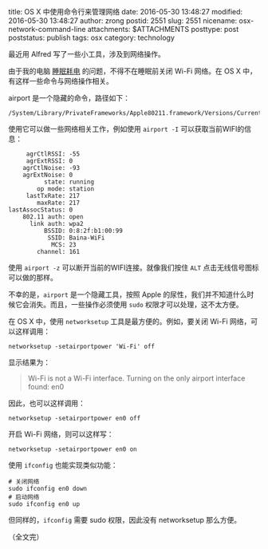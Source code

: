 title: OS X 中使用命令行来管理网络
date: 2016-05-30 13:48:27
modified: 2016-05-30 13:48:27
author: zrong
postid: 2551
slug: 2551
nicename: osx-network-command-line
attachments: $ATTACHMENTS
posttype: post
poststatus: publish
tags: osx
category: technology

最近用 Alfred 写了一些小工具，涉及到网络操作。

由于我的电脑 [睡眠耗电][1] 的问题，不得不在睡眠前关闭 Wi-Fi 网络。在 OS X 中，有这样一些命令与网络操作相关。

airport 是一个隐藏的命令，路径如下： <!--more-->


```
/System/Library/PrivateFrameworks/Apple80211.framework/Versions/Current/Resources/airport
```

使用它可以做一些网络相关工作，例如使用 `airport -I` 可以获取当前WIFI的信息：


```
     agrCtlRSSI: -55
     agrExtRSSI: 0
    agrCtlNoise: -93
    agrExtNoise: 0
          state: running
        op mode: station 
     lastTxRate: 217
        maxRate: 217
lastAssocStatus: 0
    802.11 auth: open
      link auth: wpa2
          BSSID: 0:8:2f:b1:00:99
           SSID: Baina-WiFi
            MCS: 23
        channel: 161
```

使用 `airport -z` 可以断开当前的WIFI连接。就像我们按住 `ALT` 点击无线信号图标可以做的那样。

不幸的是，`airport` 是一个隐藏工具，按照 Apple 的尿性，我们并不知道什么时候它会消失。而且，一些操作必须使用 `sudo` 权限才可以处理，这不太方便。

在 OS X 中，使用 `networksetup` 工具是最方便的。例如，要关闭 Wi-Fi 网络，可以这样调用：

```
networksetup -setairportpower 'Wi-Fi' off
```

显示结果为：

> Wi-Fi is not a Wi-Fi interface.
> Turning on the only airport interface found: en0

因此，也可以这样调用：

```
networksetup -setairportpower en0 off
```

开启 Wi-Fi 网络，则可以这样写：

```
networksetup -setairportpower en0 on
```

使用 `ifconfig` 也能实现类似功能：

```
# 关闭网络
sudo ifconfig en0 down
# 启动网络
sudo ifconfig en0 up
```

但同样的，`ifconfig` 需要 sudo 权限，因此没有 networksetup 那么方便。

（全文完）

[1]: http://zengrong.net/post/2545.htm
